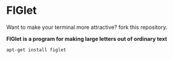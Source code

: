# FIGlet
Want to make your terminal more attractive? fork this repository. 

**FIGlet is a program for making large letters out of ordinary text**

`apt-get install figlet`
